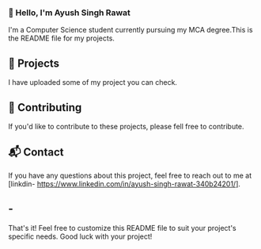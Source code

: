 ### 👋 Hello, I'm Ayush Singh Rawat
I'm a Computer Science student currently pursuing my MCA degree.This is the README file for my projects.

## 📝 Projects
I have uploaded some of my project you can check.

## 🤝 Contributing
If you'd like to contribute to these projects, please fell free to contribute.

## 📬 Contact
If you have any questions about this project, feel free to reach out to me at [linkdin- https://www.linkedin.com/in/ayush-singh-rawat-340b24201/].
## -
That's it! Feel free to customize this README file to suit your project's specific needs. Good luck with your project!

<!--
**AyushSinghRawat-hub/AyushSinghRawat-hub** is a ✨ _special_ ✨ repository because its `README.md` (this file) appears on your GitHub profile.

Here are some ideas to get you started:

- 🔭 I’m currently working on ...
- 🌱 I’m currently learning ...
- 👯 I’m looking to collaborate on ...
- 🤔 I’m looking for help with ...
- 💬 Ask me about ...
- 📫 How to reach me: ...
- 😄 Pronouns: ...
- ⚡ Fun fact: ...
-->
